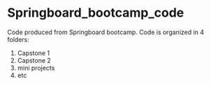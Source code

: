 # Springboard_bootcamp_code
Code produced from Springboard bootcamp. Code is organized in 4 folders: 
1. Capstone 1 
2. Capstone 2
3. mini projects
4. etc
